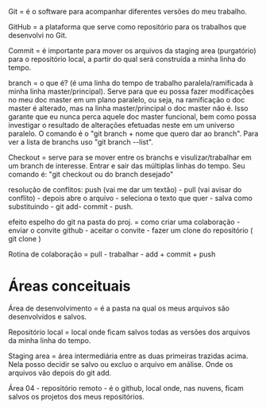 Git = é o software para acompanhar diferentes versões do meu trabalho.

GitHub = a plataforma que serve como repositório para os trabalhos que desenvolvi no Git. 

Commit = é importante para mover os arquivos da staging area (purgatório) para o repositório local, a partir do qual será construída a minha linha do tempo. 

branch = o que é? (é uma linha do tempo de trabalho paralela/ramificada à minha linha master/principal). Serve para que eu possa fazer modificações no meu doc master em um plano paralelo, ou seja, na ramificação o doc master é alterado, mas na linha master/principal o doc master não é. Isso garante que eu nunca perca aquele doc master funcional, bem como possa investigar o resultado de alterações efetuadas neste em um universo paralelo. O comando é o "git branch + nome que quero dar ao branch". Para ver a lista de branchs uso "git branch --list".

Checkout = serve para se mover entre os branchs e visulizar/trabalhar em um branch de interesse. Entrar e sair das múltiplas linhas do tempo. Seu comando é: "git checkout <nome> ou <id> do branch desejado" 

resolução de conflitos: push (vai me dar um textão) - pull (vai avisar do conflito) - depois abre o arquivo - seleciona o texto que quer - salva como substituindo - git add- commit - push. 

efeito espelho do git na pasta do proj. = como criar uma colaboração - enviar o convite github - aceitar o convite - fazer um clone do repositório ( git clone <ssh>) 

Rotina de colaboração = pull - trabalhar - add + commit + push

# Áreas conceituais

Área de desenvolvimento = é a pasta na qual os meus arquivos são desenvolvidos e salvos. 

Repositório local = local onde ficam salvos todas as versões dos arquivos da minha linha do tempo. 

Staging area = área intermediária entre as duas primeiras trazidas acima. Nela posso decidir se salvo ou excluo o arquivo em análise. Onde os arquivos vão depois do git add.

Área 04 - repositório remoto - é o github, local onde, nas nuvens, ficam salvos os projetos dos meus repositórios. 
